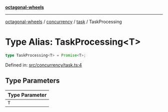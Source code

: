 [**octagonal-wheels**](../../../../../../README.md)

***

[octagonal-wheels](../../../../../../globals.md) / [concurrency](../../../README.md) / [task](../README.md) / TaskProcessing

# Type Alias: TaskProcessing\<T\>

```ts
type TaskProcessing<T> = Promise<T>;
```

Defined in: [src/concurrency/task.ts:4](https://github.com/vrtmrz/octagonal-wheels/blob/main/src/concurrency/task.ts#L4)

## Type Parameters

| Type Parameter |
| ------ |
| `T` |

